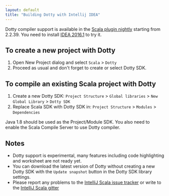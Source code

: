 ```yaml
---
layout: default
title: "Building Dotty with Intellij IDEA"
---
```


Dotty compiler support is available in the [Scala plugin nightly] starting
from 2.2.39. You need to install [IDEA 2016.1] to try it.

## To create a new project with Dotty

1. Open New Project dialog and select `Scala` > `Dotty`
2. Proceed as usual and don't forget to create or select Dotty SDK.

## To compile an existing Scala project with Dotty

1. Create a new Dotty SDK:
   `Project Structure` > `Global libraries` > `New Global Library` > `Dotty SDK`
2. Replace Scala SDK with Dotty SDK in:
   `Project Structure` > `Modules` > `Dependencies`

Java 1.8 should be used as the Project/Module SDK. You also need to enable the
Scala Compile Server to use Dotty compiler.

## Notes
* Dotty support is experimental, many features including code highlighting and
  worksheet are not ready yet.
* You can download the latest version of Dotty without creating a new Dotty SDK
  with the `Update snapshot` button in the Dotty SDK library settings.
* Please report any problems to the [IntelliJ Scala issue tracker] or write
  to the [IntelliJ Scala gitter]

[Scala plugin nightly]: https://confluence.jetbrains.com/display/SCA/Scala+Plugin+Nightly
[IDEA 2016.1]: https://www.jetbrains.com/idea/nextversion/
[IntelliJ Scala issue tracker]: https://youtrack.jetbrains.com/issues/SCL
[IntelliJ Scala gitter]: https://gitter.im/JetBrains/intellij-scala
